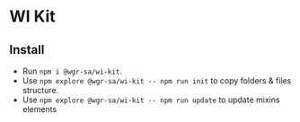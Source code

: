 # WI Kit

## Install

- Run `npm i @wgr-sa/wi-kit`.
- Use `npm explore @wgr-sa/wi-kit -- npm run init` to copy folders & files structure.
- Use `npm explore @wgr-sa/wi-kit -- npm run update` to update mixins elements